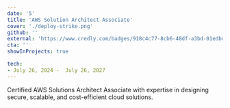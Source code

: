```yaml
---
date: '5'
title: 'AWS Solution Architect Associate'
cover: './deploy-strike.png'
github: ''
external: 'https://www.credly.com/badges/918c4c77-8cb6-48df-a3bd-01edbd11762b/public_url'
cta: ''
showInProjects: true

tech:
- July 26, 2024 -  July 26, 2027
---
```


Certified AWS Solutions Architect Associate with expertise in designing secure, scalable, and cost-efficient cloud solutions. 